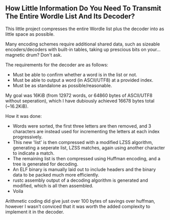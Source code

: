## How Little Information Do You Need To Transmit The Entire Wordle List And Its Decoder?

This little project compresses the entire Wordle list plus the decoder into as little space as possible.

Many encoding schemes require additional shared data, such as sizeable encoders/decoders with built-in tables, taking up prescious bits on your... magnetic drum? Don't ask.

The requirements for the decoder are as follows:
- Must be able to confirm whether a word is in the list or not.
- Must be able to output a word (in ASCII/UTF8) at a provided index.
- Must be as standalone as possible/reasonable.

My goal was 16KiB (from 12972 words, or 64860 bytes of ASCII/UTF8 without seperation), which I have dubiously achieved 16678 bytes total (~16.2KiB).

How it was done:
- Words were sorted, the first three letters are then removed, and 3 characters are instead used for incrementing the letters at each index progressively.
- This new 'list' is then compressed with a modified LZSS algorithm, generating a seperate list, LZSS matches, again using another character to indicate a match.
- The remaining list is then compressed using Huffman encoding, and a tree is generated for decoding.
- An ELF binary is manually laid out to include headers and the binary data to be packed much more efficiently.
- rustc assembly output of a decoding algorithm is generated and modified, which is all then assembled.
- Voila

Arithmetic coding did give just over 100 bytes of savings over huffman, however I wasn't conviced that it was worth the added complexity to implement it in the decoder.
